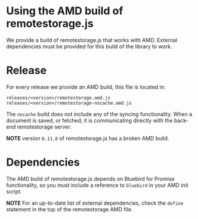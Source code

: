 #  Using the AMD build of remotestorage.js 

We provide a build of remotestorage.js that works with AMD. External dependencies must be provided for this build of the library to work.

# Release

For every release we provide an AMD build, this file is located in:

```
releases/<version>/remotestorage.amd.js
releases/<version>/remotestorage-nocache.amd.js
```

The `nocache` build does not include any of the syncing functionality. When a document is saved, or fetched, it is communicating directly with the back-end remotestorage server.

**NOTE** version `0.11.0` of remotestorage.js has a broken AMD build.

# Dependencies

The AMD build of remotestorage.js depends on Bluebird for Promise functionality, so you must include a reference to `bluebird` in your AMD init script.

**NOTE** For an up-to-date list of external dependencies, check the `define` statement in the top of the remotestorage AMD file.

